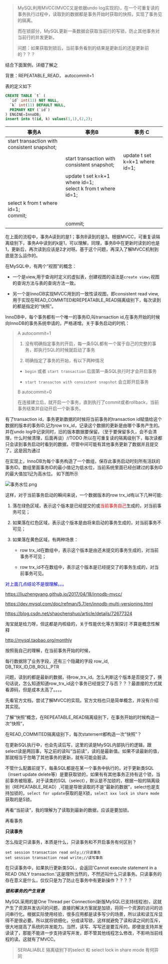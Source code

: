 > MySQL利用MVCC(MVCC又是依据undo log实现的)，在一个可重复读的事务执行过程中，读取到的数据都是事务开始时获取的快照，实现了事务见的隔离。
>
> 而在锁部分，MySQL更新一条数据会获取当前行的写锁，防止其他事务对当前行的并发更新。
>
> 问题：如果获取到锁后，当前事务看到的结果是更新后的还是更新前的？？？



结合下面案例，详细了解之

背景：REPEATABLE_READ， autocommit=1

表的定义如下

```sql
CREATE TABLE `t` (
  `id` int(11) NOT NULL,
  `k` int(11) DEFAULT NULL,
  PRIMARY KEY (`id`)
) ENGINE=InnoDB;
insert into t(id, k) values(1,1),(2,2);
```



| 事务A                                       | 事务B                                                        | 事务 C                         |
| ------------------------------------------- | ------------------------------------------------------------ | ------------------------------ |
| start transaction with consistent snapshot; |                                                              |                                |
|                                             | start transaction with consistent snapshot;                  | update t set k=k+1 where id=1; |
|                                             | update t set k=k+1 where id=1; <br/>select k from t where id=1; |                                |
| select k from t where id=1; <br/>commit;    |                                                              |                                |
|                                             | commit;                                                      |                                |



在上面的流程中，事务A读到的是1；事务B读到的是3。根据MVCC，可重复读隔离级别下，事务A中读到的k是1，可以理解，同理，事务B中在更新时读到的也是1，更新后，再次读到应该是2才对呀。基于这个问题，再深入了解MVCC机制到底是怎么运作的。

在MySQL中，有两个“视图”的概念：

* 一个是view,用于查询时定义的虚拟表，创建视图的语法是`create view;`视图的查询方法与表的查询方法一致。

* 另一个是InnoDB实现MVCC用到的一致性读视图，即consistent read view,用于实现在READ_COMMITED和REPEATABLE_READ隔离级别下，每次读到的都是指定的“快照”。

InnoDB中，每个事务都有一个唯一的事务ID,叫transaction id,在事务开始的时候向InnoDB的事务系统申请的，严格递增。关于事务启动的时机：

> A autocommit=1
>
> 1. 没有明确指定事务的开启，每一条SQL都有一个属于自己的完整的事务，即执行SQL的时候就启动了事务
>
> 2. 明确指定了事务的开始，有以下两种情况
>
> * `begin` 或者 `start transaction` 后面第一条SQL执行时才会开启事务
>
> * `start transacton with consistent snapshot` 会立即开启事务
>
> B autocommit=0
>
> 在连接建立后，就开启一个事务，直到执行了commit或者rollback，当前事务结束并自动开启一个新事务。

有了transaction id，事务更新数据的时候将当前事务的transaction id赋值给这个数据的版本的事务ID,记为row trx_id，记录这个数据的更新是由哪个事务产生的。并在undo log中记录同时，旧的版本数据要保留。（至于要保留多久，会不会清理，什么时候清理，后面再谈）//TODO 所以在可重复读的隔离级别下，每次读都只会读到事务启动时看到的数据，尽管中间可能有其他事务更新了数据并且提交了。这是因为通过

在实现上，InnoDB为每个事务构造了一个数组，保存此事务启动时刻所有活跃的事务ID。数组里面事务ID的最小值记为低水位，当前系统里面已经创建过的事务ID的最大值加1记为高水位。 如下图所示

![事务水位.png](https://i.loli.net/2019/10/28/TfpxcMmHOruX1z2.png)



这样，对于当前事务启动的瞬间来说，一个数据版本的row trx_id有以下几种可能:

1. 落在绿色区域，表示这个版本是已经提交的或<font color="#dd0000">当前事务自己</font>生成的，对当前事务可见；

2. 如果落在红色区域，表示这个版本是由将来启动的事务生成的，对当前事务不可见；

3. 如果落在黄色区域，有两种场景：

   * row trx_id在数组中，表示这个版本是由还未提交的事务生成的，对当前事务不可见；

   * row trx_id不在数组中，表示这个版本是已经提交了的事务生成的，对当前事务可见。

<font color="#0000CD">对上面几点结论不是很理解。。。</font>

https://liuzhengyang.github.io/2017/04/18/innodb-mvcc/

https://dev.mysql.com/doc/refman/5.7/en/innodb-multi-versioning.html

https://blog.csdn.net/shaochenshuo/article/details/72677324

淘宝就是给力呀，但这都是内核级的，关于性能优化等方案探讨 不算是概念性解释

http://mysql.taobao.org/monthly



按照我自己的理解，在当前事务开始的时候，

每行数据除了业务字段，还有三个隐藏的字段 row_id, DB_TRX_ID,DB_ROLL_PTR

问题，读到的都是最新的数据，待row_trx_id。怎么判断这个版本是否提交了，换句话说，怎么知道知道row_trx_id这个事务已经提交了与否？？？最直接的方式就看源码，但是成本太高了。。。。

先看官方文档，尝试了解MVCC的实现。官方文档也只是简单概念，并没有介绍其实现。

了解“快照”概念，在REPEATABLE_READ隔离级别下，在事务开始的时候构造一次“快照”，

在READ_COMMITED隔离级别下，每次statement都构造一次“快照”？





在更新SQL执行中，也会先读后写，这里的读是MySQL内部执行的逻辑，跟select读是两回事，写之前的读叫“当前读”，读的是最新值。如果不读最新的值，那就相当于忽略了其他事务的更新，就有可能会脏读。



不管什么配置前提下，每条SQL都是在某一个事务中执行的，对于更新类SQL（insert update delete等）是要获取锁的，如果有有其他事务正持有这个锁，当前事务被阻塞。对于读类的SQL（select），默认是不加锁的，根据一般的隔离级别（REPEATABLE_READ）,可能是导致读取的不是“最新的数据”，select也是支持加锁的，`select for update`获取的是X锁，`select xxx lock in share mode`获取的是S锁。

再看“当前读”，我的理解为了读取到最新的数据，应该是要加锁。





再看事务





**只读事务**

怎么指定只读事务，本质是什么，只读事务和不开启事务有何区别？

```mysql
set session transaction read only;//只读事务
set session transaction read write;//读写事务
```

在只读事务中，如果执行更新类SQL，会返回'Cannot execute statement in a READ ONLY transaction.'这是理所当然的，不然还叫什么只读事务。只读事务的存在意义是什么，仅仅只是为了防止在事务中有更新操作？？？？









***锁和事务的产生背景***

MySQL采用的是One Thread per Connection(新版MySQL已支持线程池)，这就产生了资源并发访问的问题，直接的解决方案就是加锁，将同一个资源的访问的访问串行化。根据实际使用经验，很多应用都是读多写少的场景，所以读和读互斥显得不是很必要。所以就将锁细化，分成读写锁，这样就避免了读和读之间的互斥，很大地提高了系统的并发能力。当然，读写、写写还是要互斥的。即便是支持并发读读了，那能不能进一步支持读写并发，即不管其他线程怎么修改，不影响当前线程的读。这就有了MVCC。



> SERIALIABLE 隔离级别下的select 和 select lock in share mode 有何异同
>
> 